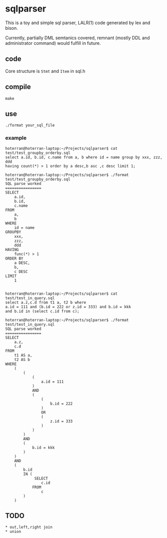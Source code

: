 sqlparser
=========

This is a toy and simple sql parser, LALR(1) code generated by lex and bison. 

Currently, partially DML semtanics covered, remnant (mostly DDL and administrator command) would fulfill in future.


## code

Core structure is `Stmt` and `Item` in sql.h

## compile

	make

## use
	./format your_sql_file

### example

	hoterran@hoterran-laptop:~/Projects/sqlparser$ cat test/test_groupby_orderby.sql 
	select a.id, b.id, c.name from a, b where id = name group by xxx, zzz, ddd 
	having count(*) > 1 order by a desc,b asc ,c desc limit 1;

	hoterran@hoterran-laptop:~/Projects/sqlparser$ ./format test/test_groupby_orderby.sql 
	SQL parse worked
	================
	SELECT
		a.id,
		b.id,
		c.name
	FROM
		a,
		b
	WHERE
		id = name    
	GROUPBY
		xxx,
		zzz,
		ddd
	HAVING 
		func(*) > 1
	ORDER BY
		a DESC,
		b,
		c DESC
	LIMIT
		1


	hoterran@hoterran-laptop:~/Projects/sqlparser$ cat test/test_in_query.sql 
	select a.z,c.d from t1 a, t2 b where 
	a.id = 111 and (b.id = 222 or z.id = 333) and b.id = kkk
	and b.id in (select c.id from c);

	hoterran@hoterran-laptop:~/Projects/sqlparser$ ./format test/test_in_query.sql 
	SQL parse worked
	================
	SELECT
		a.z,
		c.d
	FROM
		t1 AS a,
		t2 AS b
	WHERE
		(
			(
				(
					a.id = 111
				)
				AND
				(
					(
						b.id = 222
					)
					OR
					(
						z.id = 333
					)
				)
			)
			AND
			(
				b.id = kkk
			)
		)
		AND
		(
			b.id
			IN (
				 SELECT
					c.id
				FROM
					c
			)
		)



## TODO

    * out,left,right join
    * union

